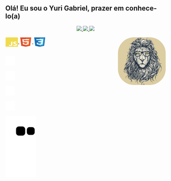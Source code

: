 ## Olá! Eu sou o Yuri Gabriel, prazer em conhece-lo(a)

<div align="center">
  <a href="https://github.com/Yurixgabriel">
  <img height="180em" src="https://github-readme-stats.vercel.app/api?username=Yurixgabriel&show_icons=true&theme=radical&hide_border=true&include_all_commits=true&count_private=true"/>
   
  <img height="180em" src="https://github-readme-stats.vercel.app/api/top-langs/?username=Yurixgabriel&langs_count=8&theme=radical&hide_border=true"/>
  
  <img height="180em" src="http://github-readme-streak-stats.herokuapp.com?user=Yurixgabriel&theme=radical&hide_border=true&date_format=j%2Fn%5B%2FY%5D"/>
</div>
  
<div style="display: inline_block"><br>
  <img align="center" alt="Rafa-Js" height="30" width="40" src="https://raw.githubusercontent.com/devicons/devicon/master/icons/javascript/javascript-plain.svg">
  
  <img align="center" alt="Rafa-HTML" height="30" width="40" src="https://raw.githubusercontent.com/devicons/devicon/master/icons/html5/html5-original.svg">
  
  <img align="center" alt="Rafa-CSS" height="30" width="40" src="https://raw.githubusercontent.com/devicons/devicon/master/icons/css3/css3-original.svg">
  
  <img align="right" alt="Leão-pic" height="150" style="border-radius:50px;" src="/img/leão.jpg">
</div>
  
  ##
 
<div> 
  <a href="https://www.youtube.com/channel/UCCqaB5XTuFWvU25wqSvGhlg" target="_blank"><img src="/img/youtube.png" height="30" target="_blank"></a>
  
  <a href="https://instagram.com/next.nl.level" target="_blank"><img src="/img/instagram.png" height="30" target="_blank"></a>
  
  <a href = "mailto:next.suporte.leve@gmail.com"><img src="/img/gmail.png" height="30" target="_blank"></a>
  
  <a href="https://www.linkedin.com/in/yurixgabriel" target="_blank"><img src="/img/linkedin.png" height="30" target="_blank"></a> 
 
  ![Snake animation](https://github.com/rafaballerini/rafaballerini/blob/output/github-contribution-grid-snake.svg)
 
</div>
